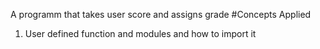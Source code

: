 A programm that takes user score and assigns grade
#Concepts Applied
1. User defined function and modules and how to import it
